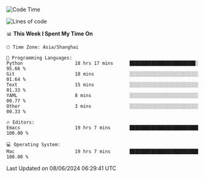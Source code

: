 <!--START_SECTION:waka-->
![Code Time](http://img.shields.io/badge/Code%20Time-1%2C999%20hrs%2034%20mins-blue)

![Lines of code](https://img.shields.io/badge/From%20Hello%20World%20I%27ve%20Written-308.1%20thousand%20lines%20of%20code-blue)

📊 **This Week I Spent My Time On** 

```text
🕑︎ Time Zone: Asia/Shanghai

💬 Programming Languages: 
Python                   18 hrs 17 mins      ████████████████████████░   95.66 % 
Git                      18 mins             ░░░░░░░░░░░░░░░░░░░░░░░░░   01.64 % 
Text                     15 mins             ░░░░░░░░░░░░░░░░░░░░░░░░░   01.33 % 
YAML                     8 mins              ░░░░░░░░░░░░░░░░░░░░░░░░░   00.77 % 
Other                    3 mins              ░░░░░░░░░░░░░░░░░░░░░░░░░   00.33 % 

🔥 Editors: 
Emacs                    19 hrs 7 mins       █████████████████████████   100.00 % 

💻 Operating System: 
Mac                      19 hrs 7 mins       █████████████████████████   100.00 % 
```


 Last Updated on 08/06/2024 06:29:41 UTC
<!--END_SECTION:waka-->
